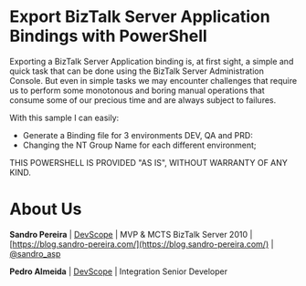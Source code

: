 # Export BizTalk Server Application Bindings with PowerShell
Exporting a BizTalk Server Application binding is, at first sight, a simple and quick task that can be done using the BizTalk Server Administration Console. But even in simple tasks we may encounter challenges that require us to perform some monotonous and boring manual operations that consume some of our precious time and are always subject to failures.

With this sample I can easily:
* Generate a Binding file for 3 environments DEV, QA and PRD:
* Changing the NT Group Name for each different environment;
 
THIS POWERSHELL IS PROVIDED "AS IS", WITHOUT WARRANTY OF ANY KIND.

# About Us
**Sandro Pereira** | [DevScope](http://www.devscope.net/) | MVP & MCTS BizTalk Server 2010 | [https://blog.sandro-pereira.com/](https://blog.sandro-pereira.com/) | [@sandro_asp](https://twitter.com/sandro_asp)

**Pedro Almeida** | [DevScope](http://www.devscope.net/) | Integration Senior Developer